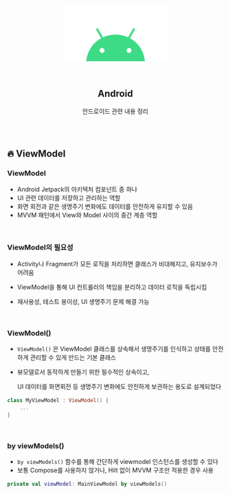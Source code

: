<div align="center">
  <p>
    <img src="../README.assets/android.png">
  </p>
  <br>
  <h2>Android</h2>
  <p>안드로이드 관련 내용 정리</p>
  <br>
  <br>
</div>


## 🔥 ViewModel

### ViewModel

- Android Jetpack의 아키텍처 컴포넌트 중 하나
- UI 관련 데이터를 저장하고 관리하는 역할
- 화면 회전과 같은 생명주기 변화에도 데이터를 안전하게 유지할 수 있음
- MVVM 패턴에서 View와 Model 사이의 중간 계층 역할

<br>

### ViewModel의 필요성

- Activity나 Fragment가 모든 로직을 처리하면 클래스가 비대해지고, 유지보수가 어려움

- ViewModel을 통해 UI 컨트롤러의 책임을 분리하고 데이터 로직을 독립시킴
- 재사용성, 테스트 용이성, UI 생명주기 문제 해결 가능

<br>

### ViewModel()

- `ViewModel()` 은 ViewModel 클래스를 상속해서 생명주기를 인식하고 상태를 안전하게 관리할 수 있게 만드는 기본 클래스

- 뷰모델로서 동작하게 만들기 위한 필수적인 상속이고,

  UI 데이터를 화면회전 등 생명주기 변화에도 안전하게 보관하는 용도로 설계되었다

```kotlin
class MyViewModel : ViewModel() {
    ...
}
```

<br>

### by viewModels()

- `by viewModels()` 함수를 통해 간단하게 viewmodel 인스턴스를 생성할 수 있다
- 보통 Compose를 사용하지 않거나, Hilt 없이 MVVM 구조만 적용한 경우 사용

```kotlin
private val viewModel: MainViewModel by viewModels()
```
